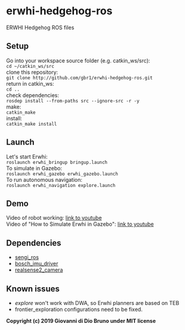 # erwhi-hedgehog-ros
ERWHI Hedgehog ROS files

## Setup
Go into your workspace source folder (e.g. catkin_ws/src): <br>
`cd ~/catkin_ws/src` <br>
clone this repository: <br>
`git clone http://github.com/gbr1/erwhi-hedgehog-ros.git` <br>
return in catkin_ws: <br>
`cd ..` <br>
check dependencies: <br>
`rosdep install --from-paths src --ignore-src -r -y` <br>
make: <br>
`catkin_make` <br>
install: <br>
`catkin_make install` <br>

## Launch
Let's start Erwhi: <br>
`roslaunch erwhi_bringup bringup.launch` <br>
To simulate in Gazebo: <br>
`roslaunch erwhi_gazebo erwhi_gazebo.launch` <br>
To run autonomous navigation: <br>
`roslaunch erwhi_navigation explore.launch` <br>

## Demo
Video of robot working: [link to youtube](https://www.youtube.com/watch?v=5Fm99uoWtUY)<br>
Video of "How to Simulate Erwhi in Gazebo": [link to youtube](https://www.youtube.com/watch?v=R5mXczDg0mo)<br>

## Dependencies
* [sengi_ros](https://github.com/gbr1/sengi_ros)
* [bosch_imu_driver](https://github.com/gbr1/bosch_imu_driver)
* [realsense2_camera](https://github.com/intel-ros/realsense)

## Known issues
* _explore_ won't work with DWA, so Erwhi planners are based on TEB 
* frontier_exploration configurations need to be fixed.


__Copyright (c) 2019 Giovanni di Dio Bruno under MIT license__
